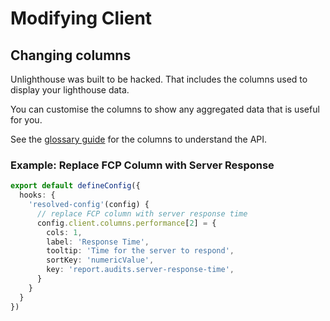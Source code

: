 # Modifying Client

## Changing columns

Unlighthouse was built to be hacked. That includes the columns used to display your lighthouse data.

You can customise the columns to show any aggregated data that is useful for you.

See the [glossary guide](/glossary/#columns) for the columns to understand the API.

### Example: Replace FCP Column with Server Response

```ts
export default defineConfig({
  hooks: {
    'resolved-config'(config) {
      // replace FCP column with server response time
      config.client.columns.performance[2] = {
        cols: 1,
        label: 'Response Time',
        tooltip: 'Time for the server to respond',
        sortKey: 'numericValue',
        key: 'report.audits.server-response-time',
      }
    }
  }
})
```

